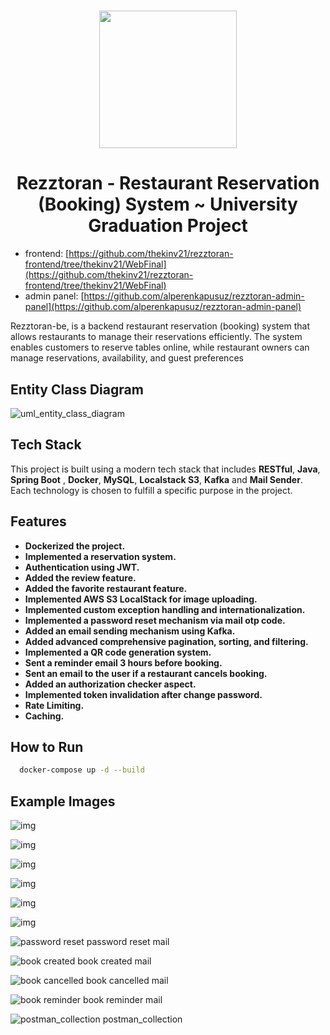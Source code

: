 <h1 align="center">
  <img src="./images/rezztoran_logo.png" width="220"/>
</h1>

<h1 align="center">
  Rezztoran - Restaurant Reservation (Booking) System ~ University Graduation Project
</h1>

- frontend: [https://github.com/thekinv21/rezztoran-frontend/tree/thekinv21/WebFinal](https://github.com/thekinv21/rezztoran-frontend/tree/thekinv21/WebFinal)
- admin
  panel: [https://github.com/alperenkapusuz/rezztoran-admin-panel](https://github.com/alperenkapusuz/rezztoran-admin-panel)

Rezztoran-be, is a backend restaurant reservation (booking) system that allows restaurants to manage
their reservations efficiently. The system enables customers to reserve tables online, while
restaurant owners can manage reservations, availability, and guest preferences

## Entity Class Diagram

![uml_entity_class_diagram](./images/uml_entity_class_diagram.png)

## Tech Stack

This project is built using a modern tech stack that includes **RESTful**, **Java**, **Spring Boot**
, **Docker**, **MySQL**, **Localstack S3**, **Kafka** and **Mail Sender**. Each technology is chosen
to fulfill a specific purpose in the project.

## Features

- **Dockerized the project.**
- **Implemented a reservation system.**
- **Authentication using JWT.**
- **Added the review feature.**
- **Added the favorite restaurant feature.**
- **Implemented AWS S3 LocalStack for image uploading.**
- **Implemented custom exception handling and internationalization.**
- **Implemented a password reset mechanism via mail otp code.**
- **Added an email sending mechanism using Kafka.**
- **Added advanced comprehensive pagination, sorting, and filtering.**
- **Implemented a QR code generation system.**
- **Sent a reminder email 3 hours before booking.**
- **Sent an email to the user if a restaurant cancels booking.**
- **Added an authorization checker aspect.**
- **Implemented token invalidation after change password.**
- **Rate Limiting.**
- **Caching.**

## How to Run

```bash
  docker-compose up -d --build
```

## Example Images

![img](./images/fe1.png)

![img](./images/fe2.png)

![img](./images/fe3.png)

![img](./images/fe4.png)

![img](./images/fe5.png)

![img](./images/fe6.png)

![password reset](./images/password_reset.png)
password reset mail

![book created](./images/book_created.jpg)
book created mail

![book cancelled](./images/book_cancelled.jpg)
book cancelled mail

![book reminder](./images/book_reminder.jpg)
book reminder mail

![postman_collection](./images/postman_collection.jpg)
postman_collection


